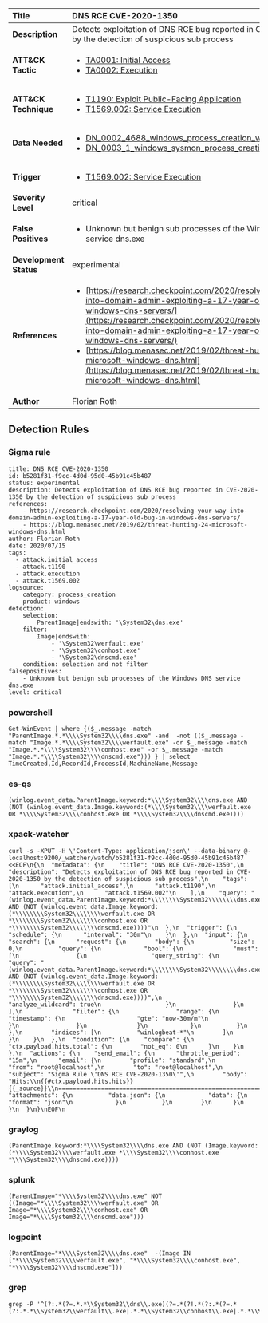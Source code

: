 | Title                    | DNS RCE CVE-2020-1350       |
|:-------------------------|:------------------|
| **Description**          | Detects exploitation of DNS RCE bug reported in CVE-2020-1350 by the detection of suspicious sub process |
| **ATT&amp;CK Tactic**    |  <ul><li>[TA0001: Initial Access](https://attack.mitre.org/tactics/TA0001)</li><li>[TA0002: Execution](https://attack.mitre.org/tactics/TA0002)</li></ul>  |
| **ATT&amp;CK Technique** | <ul><li>[T1190: Exploit Public-Facing Application](https://attack.mitre.org/techniques/T1190)</li><li>[T1569.002: Service Execution](https://attack.mitre.org/techniques/T1569.002)</li></ul>  |
| **Data Needed**          | <ul><li>[DN_0002_4688_windows_process_creation_with_commandline](../Data_Needed/DN_0002_4688_windows_process_creation_with_commandline.md)</li><li>[DN_0003_1_windows_sysmon_process_creation](../Data_Needed/DN_0003_1_windows_sysmon_process_creation.md)</li></ul>  |
| **Trigger**              | <ul><li>[T1569.002: Service Execution](../Triggers/T1569.002.md)</li></ul>  |
| **Severity Level**       | critical |
| **False Positives**      | <ul><li>Unknown but benign sub processes of the Windows DNS service dns.exe</li></ul>  |
| **Development Status**   | experimental |
| **References**           | <ul><li>[https://research.checkpoint.com/2020/resolving-your-way-into-domain-admin-exploiting-a-17-year-old-bug-in-windows-dns-servers/](https://research.checkpoint.com/2020/resolving-your-way-into-domain-admin-exploiting-a-17-year-old-bug-in-windows-dns-servers/)</li><li>[https://blog.menasec.net/2019/02/threat-hunting-24-microsoft-windows-dns.html](https://blog.menasec.net/2019/02/threat-hunting-24-microsoft-windows-dns.html)</li></ul>  |
| **Author**               | Florian Roth |


## Detection Rules

### Sigma rule

```
title: DNS RCE CVE-2020-1350
id: b5281f31-f9cc-4d0d-95d0-45b91c45b487
status: experimental
description: Detects exploitation of DNS RCE bug reported in CVE-2020-1350 by the detection of suspicious sub process
references:
    - https://research.checkpoint.com/2020/resolving-your-way-into-domain-admin-exploiting-a-17-year-old-bug-in-windows-dns-servers/
    - https://blog.menasec.net/2019/02/threat-hunting-24-microsoft-windows-dns.html
author: Florian Roth
date: 2020/07/15
tags:
  - attack.initial_access
  - attack.t1190
  - attack.execution
  - attack.t1569.002
logsource:
    category: process_creation
    product: windows
detection:
    selection:
        ParentImage|endswith: '\System32\dns.exe'
    filter:
        Image|endswith:
            - '\System32\werfault.exe'
            - '\System32\conhost.exe'
            - '\System32\dnscmd.exe'
    condition: selection and not filter
falsepositives:
    - Unknown but benign sub processes of the Windows DNS service dns.exe
level: critical

```





### powershell
    
```
Get-WinEvent | where {($_.message -match "ParentImage.*.*\\\\System32\\\\dns.exe" -and  -not (($_.message -match "Image.*.*\\\\System32\\\\werfault.exe" -or $_.message -match "Image.*.*\\\\System32\\\\conhost.exe" -or $_.message -match "Image.*.*\\\\System32\\\\dnscmd.exe"))) } | select TimeCreated,Id,RecordId,ProcessId,MachineName,Message
```


### es-qs
    
```
(winlog.event_data.ParentImage.keyword:*\\\\System32\\\\dns.exe AND (NOT (winlog.event_data.Image.keyword:(*\\\\System32\\\\werfault.exe OR *\\\\System32\\\\conhost.exe OR *\\\\System32\\\\dnscmd.exe))))
```


### xpack-watcher
    
```
curl -s -XPUT -H \'Content-Type: application/json\' --data-binary @- localhost:9200/_watcher/watch/b5281f31-f9cc-4d0d-95d0-45b91c45b487 <<EOF\n{\n  "metadata": {\n    "title": "DNS RCE CVE-2020-1350",\n    "description": "Detects exploitation of DNS RCE bug reported in CVE-2020-1350 by the detection of suspicious sub process",\n    "tags": [\n      "attack.initial_access",\n      "attack.t1190",\n      "attack.execution",\n      "attack.t1569.002"\n    ],\n    "query": "(winlog.event_data.ParentImage.keyword:*\\\\\\\\System32\\\\\\\\dns.exe AND (NOT (winlog.event_data.Image.keyword:(*\\\\\\\\System32\\\\\\\\werfault.exe OR *\\\\\\\\System32\\\\\\\\conhost.exe OR *\\\\\\\\System32\\\\\\\\dnscmd.exe))))"\n  },\n  "trigger": {\n    "schedule": {\n      "interval": "30m"\n    }\n  },\n  "input": {\n    "search": {\n      "request": {\n        "body": {\n          "size": 0,\n          "query": {\n            "bool": {\n              "must": [\n                {\n                  "query_string": {\n                    "query": "(winlog.event_data.ParentImage.keyword:*\\\\\\\\System32\\\\\\\\dns.exe AND (NOT (winlog.event_data.Image.keyword:(*\\\\\\\\System32\\\\\\\\werfault.exe OR *\\\\\\\\System32\\\\\\\\conhost.exe OR *\\\\\\\\System32\\\\\\\\dnscmd.exe))))",\n                    "analyze_wildcard": true\n                  }\n                }\n              ],\n              "filter": {\n                "range": {\n                  "timestamp": {\n                    "gte": "now-30m/m"\n                  }\n                }\n              }\n            }\n          }\n        },\n        "indices": [\n          "winlogbeat-*"\n        ]\n      }\n    }\n  },\n  "condition": {\n    "compare": {\n      "ctx.payload.hits.total": {\n        "not_eq": 0\n      }\n    }\n  },\n  "actions": {\n    "send_email": {\n      "throttle_period": "15m",\n      "email": {\n        "profile": "standard",\n        "from": "root@localhost",\n        "to": "root@localhost",\n        "subject": "Sigma Rule \'DNS RCE CVE-2020-1350\'",\n        "body": "Hits:\\n{{#ctx.payload.hits.hits}}{{_source}}\\n================================================================================\\n{{/ctx.payload.hits.hits}}",\n        "attachments": {\n          "data.json": {\n            "data": {\n              "format": "json"\n            }\n          }\n        }\n      }\n    }\n  }\n}\nEOF\n
```


### graylog
    
```
(ParentImage.keyword:*\\\\System32\\\\dns.exe AND (NOT (Image.keyword:(*\\\\System32\\\\werfault.exe *\\\\System32\\\\conhost.exe *\\\\System32\\\\dnscmd.exe))))
```


### splunk
    
```
(ParentImage="*\\\\System32\\\\dns.exe" NOT ((Image="*\\\\System32\\\\werfault.exe" OR Image="*\\\\System32\\\\conhost.exe" OR Image="*\\\\System32\\\\dnscmd.exe")))
```


### logpoint
    
```
(ParentImage="*\\\\System32\\\\dns.exe"  -(Image IN ["*\\\\System32\\\\werfault.exe", "*\\\\System32\\\\conhost.exe", "*\\\\System32\\\\dnscmd.exe"]))
```


### grep
    
```
grep -P '^(?:.*(?=.*.*\\System32\\dns\\.exe)(?=.*(?!.*(?:.*(?=.*(?:.*.*\\System32\\werfault\\.exe|.*.*\\System32\\conhost\\.exe|.*.*\\System32\\dnscmd\\.exe))))))'
```



